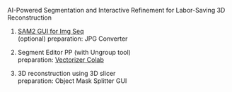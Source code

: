 AI-Powered Segmentation and Interactive Refinement for Labor-Saving 3D Reconstruction

1. [SAM2 GUI for Img Seq](https://colab.research.google.com/drive/1cTbhW629DtTGwGeaj5yOnRFIv2lhXN4i?usp=sharing)  
(optional) preparation: JPG Converter

2. Segment Editor PP (with Ungroup tool)  
preparation: [Vectorizer Colab](https://colab.research.google.com/drive/1GKhSyR0zwri5OcwivF4DK3HLpuIa8Bad?usp=sharing)  

3. 3D reconstruction using 3D slicer  
preparation: Object Mask Splitter GUI
